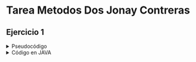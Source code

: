 <div align = "Justify">


# Tarea Metodos Dos Jonay Contreras

## Ejercicio 1


 <details>
 <summary>Pseudocódigo</summary>

1. __Declaramos__ que el sueldo es __igual__ al numero de horas __por__ diez
2. __Devolvemos__ el sueldo

</details>

<details>
<summary>Código en JAVA</summary>

### Ejercicio

```java
package ies.puerto;
/**
 * Realizar un programa que calcule el sueldo de un trabajador, 
 * el programa debe de tener un método que reciba el numero de horas que has trabajado en un mes, 
 * las horas se pagan a 10€.
 */
public class Ejercicio1 {


    /**
     * Función que calcula el sueldo que obtiene en función de las horas
     * @param numeroHoras el númeor de horas que realiza
     * @return devuelve el sueldo
     */
    public int calcularSueldoHoras(int numeroHoras){
        int sueldo = numeroHoras*10;
        return sueldo;
    }
}
```
### Tests
```java
package ies.puerto;

import org.junit.jupiter.api.Assertions;
import org.junit.jupiter.api.Test;

public class Ejercicio1Test {
    Ejercicio1 ejercicio1 = new Ejercicio1();

    public void verificarTestSueldoHoras(int numeroHoras, int resultadoEsperado){
        int resultado = ejercicio1.calcularSueldoHoras(numeroHoras);
        Assertions.assertEquals(resultadoEsperado,resultado, "No se ha obtenido el valor esperado");
    }
    
    @Test
    public void calcularSueldoHorasTestOK1(){
        verificarTestSueldoHoras(1,10);
    }

    @Test
    public void calcularSueldoHorasTestOK10(){
        verificarTestSueldoHoras(10,100);
    }
}
```
</details>




</div>